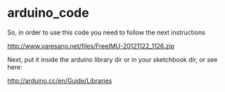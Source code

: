 arduino_code
============

So, in order to use this code you need to follow the next instructions

   http://www.varesano.net/files/FreeIMU-20121122_1126.zip

Next, put it inside the arduino library dir or in your sketchbook dir, or see here:
  
   http://arduino.cc/en/Guide/Libraries



